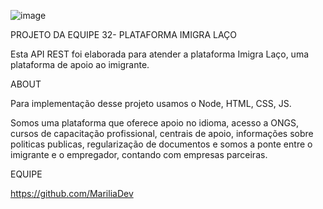 ![image](https://user-images.githubusercontent.com/95150042/143798359-86f4a4f3-8116-44a6-aec0-7fc0de57ec59.png)


PROJETO DA EQUIPE 32- PLATAFORMA IMIGRA LAÇO

Esta API REST foi elaborada para atender a plataforma Imigra Laço, uma plataforma de apoio ao imigrante.

ABOUT

 Para implementação desse projeto usamos o Node, HTML, CSS, JS.
 
 Somos uma plataforma que oferece apoio no idioma, acesso a ONGS, cursos de capacitação profissional, centrais de apoio, informações sobre politicas publicas, regularização de documentos e somos a ponte entre o imigrante e o empregador, contando com empresas parceiras.

EQUIPE

https://github.com/MariliaDev

